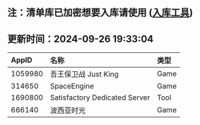 ## 注：清单库已加密想要入库请使用 ([入库工具](https://github.com/BlankTMing/ManifestAutoUpdate/releases))

## 更新时间：2024-09-26 19:33:04
| AppID | 名称 | 类型  |
| :-------------------- | :----------------------------- | :----------- |
| 1059980 | 吾王保卫战 Just King| Game |
| 314650 | SpaceEngine| Game |
| 1690800 | Satisfactory Dedicated Server| Tool |
| 666140 | 波西亚时光| Game |
